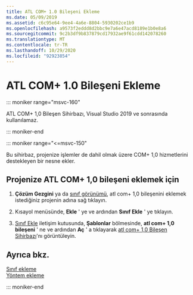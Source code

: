 ```yaml
---
title: ATL COM+ 1.0 Bileşeni Ekleme
ms.date: 05/09/2019
ms.assetid: c6c95e64-9ee4-4a6e-8804-5930202ce1b9
ms.openlocfilehash: a9573f2eddd8d2bbc9e7a6e47acd8189e1b0e8a6
ms.sourcegitcommit: 9c2b3df9b837879cd17932ae9f61cdd142078260
ms.translationtype: MT
ms.contentlocale: tr-TR
ms.lasthandoff: 10/29/2020
ms.locfileid: "92923854"
---
```

# <a name="adding-an-atl-com-10-component"></a>ATL COM+ 1.0 Bileşeni Ekleme

::: moniker range="msvc-160"

ATL COM+ 1,0 Bileşen Sihirbazı, Visual Studio 2019 ve sonrasında kullanılamaz.

::: moniker-end

::: moniker range="<=msvc-150"

Bu sihirbaz, projenize işlemler de dahil olmak üzere COM+ 1,0 hizmetlerini destekleyen bir nesne ekler.

## <a name="to-add-an-atl-com-10-component-to-your-project"></a>Projenize ATL COM+ 1,0 bileşeni eklemek için

1. **Çözüm Gezgini** ya da [sınıf görünümü](/visualstudio/ide/viewing-the-structure-of-code), atl com+ 1,0 bileşenini eklemek istediğiniz projenin adına sağ tıklayın.

1. Kısayol menüsünde, **Ekle** ' ye ve ardından **Sınıf Ekle** ' ye tıklayın.

1. [Sınıf Ekle](../../ide/adding-a-class-visual-cpp.md#add-class-dialog-box) iletişim kutusunda, **Şablonlar** bölmesinde, **atl com+ 1,0 bileşeni** ' ne ve ardından **Aç** ' a tıklayarak [atl com+ 1,0 Bileşen Sihirbazı](../../atl/reference/atl-com-plus-1-0-component-wizard.md)'nı görüntüleyin.

## <a name="see-also"></a>Ayrıca bkz.

[Sınıf ekleme](../../ide/adding-a-class-visual-cpp.md)<br/>
[Yöntem ekleme](../../ide/adding-a-method-visual-cpp.md)

::: moniker-end
